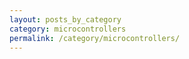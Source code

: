 ```yaml
---
layout: posts_by_category
category: microcontrollers
permalink: /category/microcontrollers/
---
```

